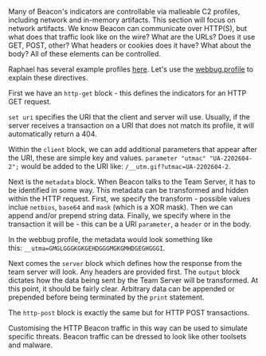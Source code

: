 Many of Beacon's indicators are controllable via malleable C2 profiles, including network and in-memory artifacts. This section will focus on network artifacts. We know Beacon can communicate over HTTP(S), but what does that traffic look like on the wire? What are the URLs? Does it use GET, POST, other? What headers or cookies does it have? What about the body? All of these elements can be controlled.

Raphael has several example profiles [here](https://github.com/Cobalt-Strike/Malleable-C2-Profiles). Let's use the [webbug.profile](https://github.com/Cobalt-Strike/Malleable-C2-Profiles/blob/master/normal/webbug.profile) to explain these directives.

First we have an `http-get` block - this defines the indicators for an HTTP GET request.

`set uri` specifies the URI that the client and server will use. Usually, if the server receives a transaction on a URI that does not match its profile, it will automatically return a 404.

Within the `client` block, we can add additional parameters that appear after the URI, these are simple key and values. `parameter "utmac" "UA-2202604-2";` would be added to the URI like: `/__utm.gif?utmac=UA-2202604-2`.

Next is the `metadata` block. When Beacon talks to the Team Server, it has to be identified in some way. This metadata can be transformed and hidden within the HTTP request. First, we specify the transform - possible values inclue `netbios`, `base64` and `mask` (which is a XOR mask). Then we can append and/or prepend string data. Finally, we specify where in the transaction it will be - this can be a URI `parameter`, a `header` or in the body.

In the webbug profile, the metadata would look something like this: `__utma=GMGLGGGKGKGEHDGGGMGKGMHDGEGHGGGI`.

Next comes the `server` block which defines how the response from the team server will look. Any headers are provided first. The `output` block dictates how the data being sent by the Team Server will be transformed. At this point, it should be fairly clear. Arbitrary data can be appended or prepended before being terminated by the `print` statement.

The `http-post` block is exactly the same but for HTTP POST transactions.

Customising the HTTP Beacon traffic in this way can be used to simulate specific threats. Beacon traffic can be dressed to look like other toolsets and malware.